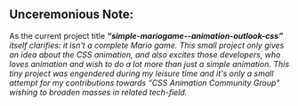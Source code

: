 <h2>Unceremonious Note:</h2>
As the current project title <b><i>“simple-mariogame--animation-outlook-css”</b><i> itself clarifies: it isn't a complete Mario game. This small project only gives an idea about the CSS animation, and also excites those developers, who loves animation and wish to do a lot more than just a simple animation. This tiny project was engendered during my leisure time and it's only a small attempt for my contributions towards “CSS Animation Community Group” wishing to broaden masses in related tech-field.
